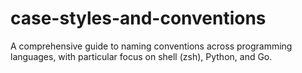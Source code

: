 # case-styles-and-conventions
A comprehensive guide to naming conventions across programming languages, with particular focus on shell (zsh), Python, and Go.
